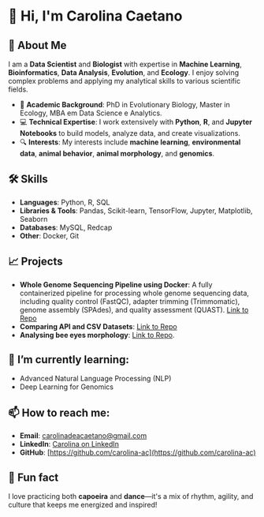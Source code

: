 # 👋 Hi, I'm Carolina Caetano

## 🚀 About Me
I am a **Data Scientist** and **Biologist** with expertise in **Machine Learning**, **Bioinformatics**, **Data Analysis**, **Evolution**, and **Ecology**. I enjoy solving complex problems and applying my analytical skills to various scientific fields.

- 🔬 **Academic Background**: PhD in Evolutionary Biology, Master in Ecology, MBA em Data Science e Analytics.
- 💻 **Technical Expertise**: I work extensively with **Python**, **R**, and **Jupyter Notebooks** to build models, analyze data, and create visualizations.
- 🔍 **Interests**: My interests include **machine learning**, **environmental data**, **animal behavior**, **animal morphology**, and **genomics**.

## 🛠 Skills
- **Languages**: Python, R, SQL
- **Libraries & Tools**: Pandas, Scikit-learn, TensorFlow, Jupyter, Matplotlib, Seaborn
- **Databases**: MySQL, Redcap
- **Other**: Docker, Git

## 📈 Projects
- **Whole Genome Sequencing Pipeline using Docker**: A fully containerized pipeline for processing whole genome sequencing data, including quality control (FastQC), adapter trimming (Trimmomatic), genome assembly (SPAdes), and quality assessment (QUAST). [Link to Repo](https://github.com/carolina-ac/wgs_dockerfile)
- **Comparing API and CSV Datasets**: [Link to Repo](https://github.com/carolina-ac/comparing_api_and_csv_datasets)
- **Analysing bee eyes morphology**: [Link to Repo](https://github.com/carolina-ac/bee_eyes).
  
## 🌱 I’m currently learning:
- Advanced Natural Language Processing (NLP)
- Deep Learning for Genomics

## 📫 How to reach me:
- **Email**: carolinadeacaetano@gmail.com
- **LinkedIn**: [Carolina on LinkedIn](https://www.linkedin.com/in/carolina-caetano-079568156/)
- **GitHub**: [https://github.com/carolina-ac](https://github.com/carolina-ac)

## 🧩 Fun fact
I love practicing both **capoeira** and **dance**—it's a mix of rhythm, agility, and culture that keeps me energized and inspired!


